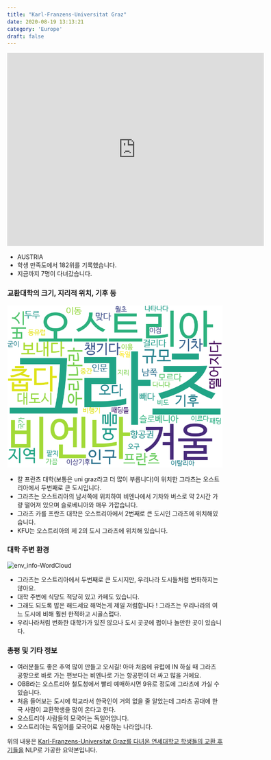 ```yaml
---
title: "Karl-Franzens-Universitat Graz"
date: 2020-08-19 13:13:21
category: 'Europe'
draft: false
---
```


<iframe
width="600"
height="450"
frameborder="0" style="border:0"
src="https://www.google.com/maps/embed/v1/place?key=AIzaSyC9e1AME-pVmWC4hBpFdu5S4dKzyepa3HQ&q=Karl-Franzens-Universitat+Graz&center=47.0776328,15.4495241&zoom=14" allowfullscreen>
</iframe>

* AUSTRIA
* 학생 만족도에서 182위를 기록했습니다.
* 지금까지 7명이 다녀갔습니다. 

### 교환대학의 크기, 지리적 위치, 기후 등

![gen_info-WordCloud](../univ_wordclouds_okt/gen_info/AT000003_gen_info_okt.png)

* 칼 프란츠 대학(보통은 uni graz라고 더 많이 부릅니다)이 위치한 그라츠는 오스트리아에서 두번째로 큰 도시입니다.
* 그라츠는 오스트리아의 남서쪽에 위치하여 비엔나에서 기차와 버스로 약 2시간 가량 떨어져 있으며 슬로베니아와 매우 가깝습니다.
* 그라츠 카를 프란츠 대학은 오스트리아에서 2번째로 큰 도시인 그라츠에 위치해있습니다.
* KFU는 오스트리아의 제 2의 도시 그라츠에 위치해 있습니다.


### 대학 주변 환경

![env_info-WordCloud](../univ_wordclouds_okt/env_info/AT000003_env_info_okt.png)

* 그라츠는 오스트리아에서 두번째로 큰 도시지만, 우리나라 도시들처럼 번화하지는 않아요.
* 대학 주변에 식당도 적당히 있고 카페도 있습니다.
* 그래도 되도록 밥은 해드세요 해먹는게 제일 저렴합니다 ! 그라츠는 우리나라의 여느 도시에 비해 훨씬 한적하고 시골스럽다.
* 우리나라처럼 번화한 대학가가 있진 않으나 도시 곳곳에 펍이나 놀만한 곳이 있습니다.


### 총평 및 기타 정보 
* 여러분들도 좋은 추억 많이 만들고 오시길! 아마 처음에 유럽에 IN 하실 때 그라츠 공항으로 바로 가는 편보다는 비엔나로 가는 항공편이 더 싸고 많을 거에요.
* OBB라는 오스트리아 철도청에서 빨리 예매하시면 9유로 정도에 그라츠에 가실 수 있습니다.
* 처음 들어보는 도시에 학교라서 한국인이 거의 없을 줄 알았는데 그라츠 공대에 한국 사람이 교환학생을 많이 온다고 한다.
* 오스트리아 사람들의 모국어는 독일어입니다.
* 오스트리아는 독일어를 모국어로 사용하는 나라입니다.


위의 내용은 [Karl-Franzens-Universitat Graz를 다녀온 연세대학교 학생들의 교환 후기들을](http://oia.yonsei.ac.kr/partner/expReport.asp?ucode=AT000003&bgbn=A) NLP로 가공한 요약본입니다. 
